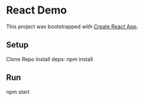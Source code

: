 # React Demo

This project was bootstrapped with [Create React App](https://github.com/facebook/create-react-app).

## Setup
Clone Repo
Install deps: npm install

## Run
npm start